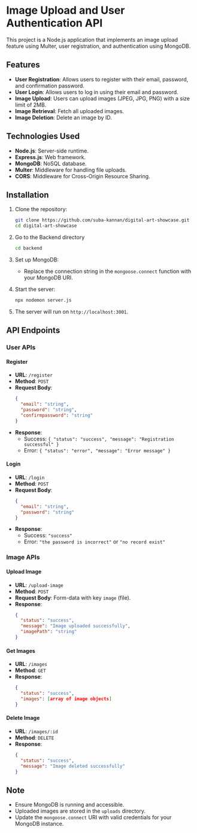 # Image Upload and User Authentication API

This project is a Node.js application that implements an image upload feature using Multer, user registration, and authentication using MongoDB.

## Features

- **User Registration**: Allows users to register with their email, password, and confirmation password.
- **User Login**: Allows users to log in using their email and password.
- **Image Upload**: Users can upload images (JPEG, JPG, PNG) with a size limit of 2MB.
- **Image Retrieval**: Fetch all uploaded images.
- **Image Deletion**: Delete an image by ID.

## Technologies Used

- **Node.js**: Server-side runtime.
- **Express.js**: Web framework.
- **MongoDB**: NoSQL database.
- **Multer**: Middleware for handling file uploads.
- **CORS**: Middleware for Cross-Origin Resource Sharing.

## Installation

1. Clone the repository:

   ```bash
   git clone https://github.com/suba-kannan/digital-art-showcase.git
   cd digital-art-showcase
   ```

2. Go to the Backend directory

   ```bash
   cd backend
   ```

3. Set up MongoDB:

   - Replace the connection string in the `mongoose.connect` function with your MongoDB URI.

4. Start the server:

   ```bash
   npx nodemon server.js
   ```

5. The server will run on `http://localhost:3001`.

## API Endpoints

### User APIs

#### Register

- **URL**: `/register`
- **Method**: `POST`
- **Request Body**:
  ```json
  {
    "email": "string",
    "password": "string",
    "confirmpassword": "string"
  }
  ```
- **Response**:
  - Success: `{ "status": "success", "message": "Registration successful" }`
  - Error: `{ "status": "error", "message": "Error message" }`

#### Login

- **URL**: `/login`
- **Method**: `POST`
- **Request Body**:
  ```json
  {
    "email": "string",
    "password": "string"
  }
  ```
- **Response**:
  - Success: `"success"`
  - Error: `"the password is incorrect"` or `"no record exist"`

### Image APIs

#### Upload Image

- **URL**: `/upload-image`
- **Method**: `POST`
- **Request Body**: Form-data with key `image` (file).
- **Response**:
  ```json
  {
    "status": "success",
    "message": "Image uploaded successfully",
    "imagePath": "string"
  }
  ```

#### Get Images

- **URL**: `/images`
- **Method**: `GET`
- **Response**:
  ```json
  {
    "status": "success",
    "images": [array of image objects]
  }
  ```

#### Delete Image

- **URL**: `/images/:id`
- **Method**: `DELETE`
- **Response**:
  ```json
  {
    "status": "success",
    "message": "Image deleted successfully"
  }
  ```

## Note

- Ensure MongoDB is running and accessible.
- Uploaded images are stored in the `uploads` directory.
- Update the `mongoose.connect` URI with valid credentials for your MongoDB instance.

